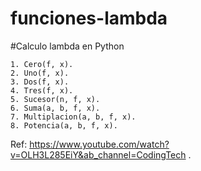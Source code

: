 # funciones-lambda

#Calculo lambda en Python

    1. Cero(f, x).
    2. Uno(f, x).
    3. Dos(f, x).
    4. Tres(f, x).
    5. Sucesor(n, f, x).
    6. Suma(a, b, f, x).
    7. Multiplacion(a, b, f, x).
    8. Potencia(a, b, f, x).

Ref: https://www.youtube.com/watch?v=OLH3L285EiY&ab_channel=CodingTech .
